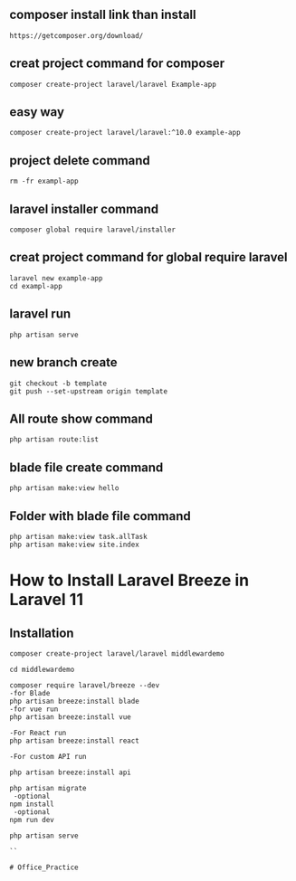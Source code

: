 ## composer install link than install

```
https://getcomposer.org/download/

```

## creat project command for composer

```
composer create-project laravel/laravel Example-app

```
## easy way
```
composer create-project laravel/laravel:^10.0 example-app

```
## project delete command

```
rm -fr exampl-app
```

## laravel installer command

```
composer global require laravel/installer
```

## creat project command for  global require laravel
```
laravel new example-app
cd exampl-app

```


## laravel run

```
php artisan serve

```
## new branch create

```
git checkout -b template
git push --set-upstream origin template
```
## All route show command

```
php artisan route:list
```
## blade file create command

```
php artisan make:view hello

```
## Folder with blade file command

```
php artisan make:view task.allTask
php artisan make:view site.index
```

# How to Install Laravel Breeze in Laravel 11

## Installation

```
composer create-project laravel/laravel middlewardemo

cd middlewardemo

composer require laravel/breeze --dev
-for Blade
php artisan breeze:install blade 
-for vue run
php artisan breeze:install vue

-For React run
php artisan breeze:install react

-For custom API run

php artisan breeze:install api

php artisan migrate
 -optional
npm install
 -optional
npm run dev

php artisan serve

``

# Office_Practice
